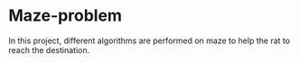 # Maze-problem
In this project, different algorithms are performed on maze to help the rat to reach the destination.
